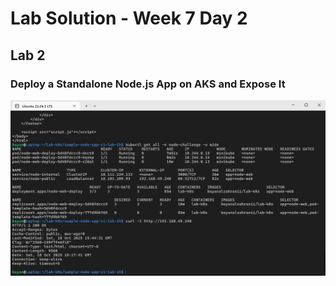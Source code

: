 # Lab Solution - Week 7 Day 2
## Lab 2
### Deploy a Standalone Node.js App on AKS and Expose It

![Screenshot 2025-10-18 211825](./Screenshot%202025-10-18%20211825.png)

